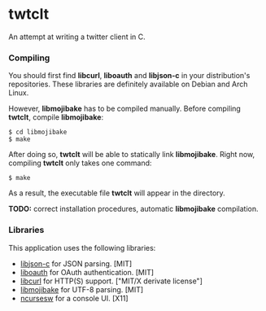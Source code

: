 twtclt
======

An attempt at writing a twitter client in C.

### Compiling

You should first find **libcurl**, **liboauth** and **libjson-c** in your distribution's repositories. These libraries are definitely available on Debian and Arch Linux.

However, **libmojibake** has to be compiled manually. Before compiling **twtclt**, compile **libmojibake**: 

    $ cd libmojibake
    $ make

After doing so, **twtclt** will be able to statically link **libmojibake**. Right now, compiling **twtclt** only takes one command:

    $ make

As a result, the executable file **twtclt** will appear in the directory.

**TODO:** correct installation procedures, automatic **libmojibake** compilation.

### Libraries

This application uses the following libraries:

* [libjson-c](https://github.com/json-c/json-c) for JSON parsing. \[MIT\]
* [liboauth](http://liboauth.sourceforge.net/) for OAuth authentication. \[MIT\]
* [libcurl](http://curl.haxx.se/) for HTTP(S) support. \["MIT/X derivate license"\]
* [libmojibake](https://github.com/JuliaLang/libmojibake) for UTF-8 parsing. \[MIT\]
* [ncursesw](https://www.gnu.org/software/ncurses/) for a console UI. \[X11\]
